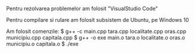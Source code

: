 Pentru rezolvarea problemelor am folosit "VisualStudio Code"

Pentru compilare si rulare am folosit subsistem de Ubuntu, pe Windows 10

Am folosit comenzile:
	$ g++ -c main.cpp tara.cpp localitate.cpp oras.cpp municipiu.cpp capitala.cpp
	$ g++ -o exe main.o tara.o localitate.o oras.o municipiu.o capitala.o
	$ ./exe
